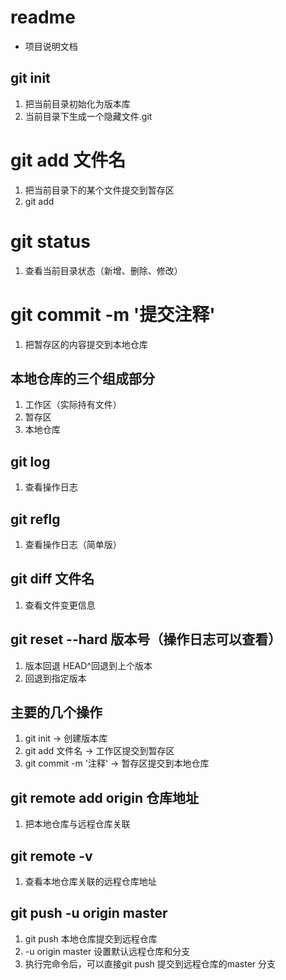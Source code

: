 # readme

+  项目说明文档


## git init
1. 把当前目录初始化为版本库
2. 当前目录下生成一个隐藏文件.git


# git add 文件名
1. 把当前目录下的某个文件提交到暂存区
2. git add

# git status
1. 查看当前目录状态（新增、删除、修改）

# git commit -m '提交注释'
1. 把暂存区的内容提交到本地仓库 

## 本地仓库的三个组成部分
1. 工作区（实际持有文件）
2. 暂存区
3. 本地仓库

## git log
1. 查看操作日志

## git reflg
1. 查看操作日志（简单版）

## git  diff 文件名
1. 查看文件变更信息

## git reset --hard 版本号（操作日志可以查看）

1. 版本回退 HEAD^回退到上个版本
2. 回退到指定版本

## 主要的几个操作
1. git init -> 创建版本库
2. git add 文件名 -> 工作区提交到暂存区
3. git commit -m '注释' -> 暂存区提交到本地仓库

## git remote add origin 仓库地址
1. 把本地仓库与远程仓库关联

## git remote -v
1. 查看本地仓库关联的远程仓库地址

## git push -u origin master
1. git push 本地仓库提交到远程仓库 
2. -u origin master 设置默认远程仓库和分支
3. 执行完命令后，可以直接git push 提交到远程仓库的master 分支